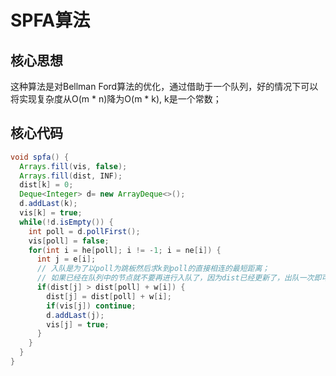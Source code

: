 # SPFA算法

## 核心思想
这种算法是对Bellman Ford算法的优化，通过借助于一个队列，好的情况下可以将实现复杂度从O(m * n)降为O(m * k), k是一个常数；


## 核心代码
```java
void spfa() {
  Arrays.fill(vis, false);
  Arrays.fill(dist, INF);
  dist[k] = 0;
  Deque<Integer> d= new ArrayDeque<>();
  d.addLast(k);
  vis[k] = true;
  while(!d.isEmpty()) {
    int poll = d.pollFirst();
    vis[poll] = false;
    for(int i = he[poll]; i != -1; i = ne[i]) {
      int j = e[i];
      // 入队是为了以poll为跳板然后求k到poll的直接相连的最短距离；
      // 如果已经在队列中的节点就不要再进行入队了，因为dist已经更新了，出队一次即可动态更新其他值；
      if(dist[j] > dist[poll] + w[i]) {
        dist[j] = dist[poll] + w[i];
        if(vis[j]) continue;
        d.addLast(j);
        vis[j] = true;
      }
    }
  }
}
```
